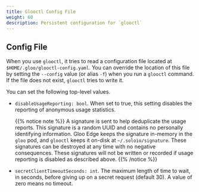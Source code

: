 ```yaml
---
title: Glooctl Config File
weight: 60
description: Persistent configuration for `glooctl`
---
```


## Config File

When you use `glooctl`, it tries to read a configuration file located at `$HOME/.gloo/glooctl-config.yaml`. You can override the location of this file by setting the `--config` value (or alias `-f`) when you run a `glooctl` command. If the file does not exist, `glooctl` tries to write it.

You can set the following top-level values.

* `disableUsageReporting: bool`. When set to true, this setting disables the reporting of anonymous usage statistics.

  {{% notice note %}}
  A signature is sent to help deduplicate the usage reports. This signature is a random UUID and contains no personally identifying information. Gloo Edge keeps the signature in-memory in the `gloo` pod, and `glooctl` keeps it on-disk at `~/.soloio/signature`. These signatures can be destroyed at any time with no negative consequences. These signatures will not be written or recorded if usage reporting is disabled as described above.
  {{% /notice %}}

* `secretClientTimeoutSeconds: int`. The maximum length of time to wait, in seconds, before giving up on a secret request (default 30). A value of zero means no timeout.
